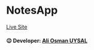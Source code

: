 # NotesApp

[Live Site](#)

#### 😉 Developer: [Ali Osman UYSAL](https://www.linkedin.com/in/aliosmanuysal/) 